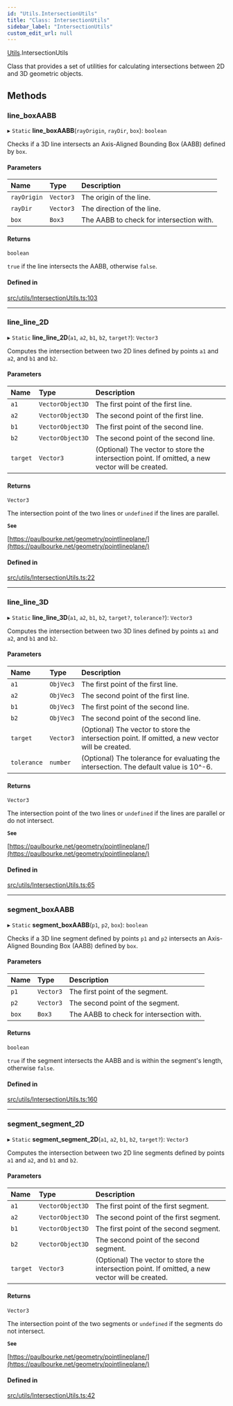```yaml
---
id: "Utils.IntersectionUtils"
title: "Class: IntersectionUtils"
sidebar_label: "IntersectionUtils"
custom_edit_url: null
---
```


[Utils](../namespaces/Utils.md).IntersectionUtils

Class that provides a set of utilities for calculating intersections between 2D and 3D geometric objects.

## Methods

### line\_boxAABB

▸ `Static` **line_boxAABB**(`rayOrigin`, `rayDir`, `box`): `boolean`

Checks if a 3D line intersects an Axis-Aligned Bounding Box (AABB) defined by `box`.

#### Parameters

| Name | Type | Description |
| :------ | :------ | :------ |
| `rayOrigin` | `Vector3` | The origin of the line. |
| `rayDir` | `Vector3` | The direction of the line. |
| `box` | `Box3` | The AABB to check for intersection with. |

#### Returns

`boolean`

`true` if the line intersects the AABB, otherwise `false`.

#### Defined in

[src/utils/IntersectionUtils.ts:103](https://github.com/agargaro/three.ez/blob/935aabc/src/utils/IntersectionUtils.ts#L103)

___

### line\_line\_2D

▸ `Static` **line_line_2D**(`a1`, `a2`, `b1`, `b2`, `target?`): `Vector3`

Computes the intersection between two 2D lines defined by points `a1` and `a2`, and `b1` and `b2`.

#### Parameters

| Name | Type | Description |
| :------ | :------ | :------ |
| `a1` | `VectorObject3D` | The first point of the first line. |
| `a2` | `VectorObject3D` | The second point of the first line. |
| `b1` | `VectorObject3D` | The first point of the second line. |
| `b2` | `VectorObject3D` | The second point of the second line. |
| `target` | `Vector3` | (Optional) The vector to store the intersection point. If omitted, a new vector will be created. |

#### Returns

`Vector3`

The intersection point of the two lines or `undefined` if the lines are parallel.

**`See`**

[https://paulbourke.net/geometry/pointlineplane/](https://paulbourke.net/geometry/pointlineplane/)

#### Defined in

[src/utils/IntersectionUtils.ts:22](https://github.com/agargaro/three.ez/blob/935aabc/src/utils/IntersectionUtils.ts#L22)

___

### line\_line\_3D

▸ `Static` **line_line_3D**(`a1`, `a2`, `b1`, `b2`, `target?`, `tolerance?`): `Vector3`

Computes the intersection between two 3D lines defined by points `a1` and `a2`, and `b1` and `b2`.

#### Parameters

| Name | Type | Description |
| :------ | :------ | :------ |
| `a1` | `ObjVec3` | The first point of the first line. |
| `a2` | `ObjVec3` | The second point of the first line. |
| `b1` | `ObjVec3` | The first point of the second line. |
| `b2` | `ObjVec3` | The second point of the second line. |
| `target` | `Vector3` | (Optional) The vector to store the intersection point. If omitted, a new vector will be created. |
| `tolerance` | `number` | (Optional) The tolerance for evaluating the intersection. The default value is 10^-6. |

#### Returns

`Vector3`

The intersection point of the two lines or `undefined` if the lines are parallel or do not intersect.

**`See`**

[https://paulbourke.net/geometry/pointlineplane/](https://paulbourke.net/geometry/pointlineplane/)

#### Defined in

[src/utils/IntersectionUtils.ts:65](https://github.com/agargaro/three.ez/blob/935aabc/src/utils/IntersectionUtils.ts#L65)

___

### segment\_boxAABB

▸ `Static` **segment_boxAABB**(`p1`, `p2`, `box`): `boolean`

Checks if a 3D line segment defined by points `p1` and `p2` intersects an Axis-Aligned Bounding Box (AABB) defined by `box`.

#### Parameters

| Name | Type | Description |
| :------ | :------ | :------ |
| `p1` | `Vector3` | The first point of the segment. |
| `p2` | `Vector3` | The second point of the segment. |
| `box` | `Box3` | The AABB to check for intersection with. |

#### Returns

`boolean`

`true` if the segment intersects the AABB and is within the segment's length, otherwise `false`.

#### Defined in

[src/utils/IntersectionUtils.ts:160](https://github.com/agargaro/three.ez/blob/935aabc/src/utils/IntersectionUtils.ts#L160)

___

### segment\_segment\_2D

▸ `Static` **segment_segment_2D**(`a1`, `a2`, `b1`, `b2`, `target?`): `Vector3`

Computes the intersection between two 2D line segments defined by points `a1` and `a2`, and `b1` and `b2`.

#### Parameters

| Name | Type | Description |
| :------ | :------ | :------ |
| `a1` | `VectorObject3D` | The first point of the first segment. |
| `a2` | `VectorObject3D` | The second point of the first segment. |
| `b1` | `VectorObject3D` | The first point of the second segment. |
| `b2` | `VectorObject3D` | The second point of the second segment. |
| `target` | `Vector3` | (Optional) The vector to store the intersection point. If omitted, a new vector will be created. |

#### Returns

`Vector3`

The intersection point of the two segments or `undefined` if the segments do not intersect.

**`See`**

[https://paulbourke.net/geometry/pointlineplane/](https://paulbourke.net/geometry/pointlineplane/)

#### Defined in

[src/utils/IntersectionUtils.ts:42](https://github.com/agargaro/three.ez/blob/935aabc/src/utils/IntersectionUtils.ts#L42)
